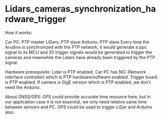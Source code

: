 # Lidars_cameras_synchronization_hardware_trigger
How it works:

Car PC: PTP master
LiDars: PTP slave
Arduino: PTP slave
Every time the Arudino is synchronized with the PTP network, it would generate a pps signal to its MCU and 20 trigger signals would be generated to trigger the cameras and meanwhile the Lidars have already been triggered by the PTP signal.

Hardware prerequisite:
Lidar is PTP enabled.
Car PC has NIC (Network interface controller) which is PTP hardware/software enabled.
Trigger board is PTP enabled.
If camera is GigE version which is PTP enabled, we don’t need the Arduino.

About GNSS/GPS:
GPS could provide accurate time resource here, but in our application case it is not essential, we only need relative same time between sensors and PC.
GPS could be used to trigger LiDar and Arduino also.
